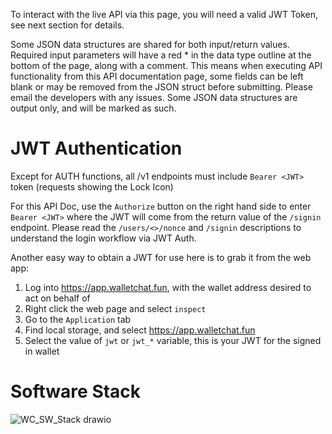 To interact with the live API via this page, you will need a valid JWT Token, see next section for details.

Some JSON data structures are shared for both input/return values.
Required input parameters will have a red * in the data type outline at
the bottom of the page, along with a comment. 
This means when executing API functionality from this API documentation page, some fields 
can be left blank or may be removed from the JSON struct before submitting.
Please email the developers with any issues.
Some JSON data structures are output only, and will be marked as such.

# JWT Authentication
Except for AUTH functions, all /v1 endpoints must include `Bearer <JWT>` token (requests showing the Lock Icon)

For this API Doc, use the `Authorize` button on the right hand side to enter `Bearer <JWT>` where the JWT will
come from the return value of the `/signin` endpoint. Please read the `/users/<>/nonce` and `/signin`
descriptions to understand the login workflow via JWT Auth. 

Another easy way to obtain a JWT for use here is to grab it from the web app:
1) Log into https://app.walletchat.fun, with the wallet address desired to act on behalf of
2) Right click the web page and select `inspect`
3) Go to the `Application` tab
4) Find local storage, and select https://app.walletchat.fun 
5) Select the value of `jwt` or `jwt_*` variable, this is your JWT for the signed in wallet

# Software Stack

![WC_SW_Stack drawio](https://user-images.githubusercontent.com/19207330/227810284-83324964-58b3-4335-bb7b-0d2128a3d62c.svg)
